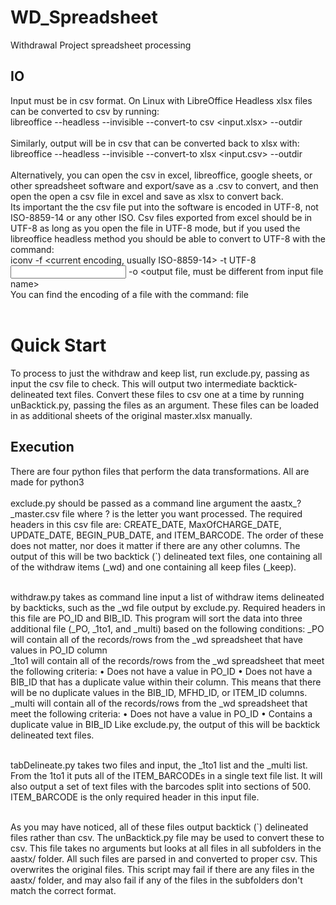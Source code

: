 # WD_Spreadsheet
Withdrawal Project spreadsheet processing

## IO
Input must be in csv format.  On Linux with LibreOffice Headless xlsx files can be converted to csv by running:<br>
libreoffice --headless --invisible --convert-to csv <input.xlsx> --outdir <place to put xlsx>
<br><br>
Similarly, output will be in csv that can be converted back to xlsx with:<br>
libreoffice --headless --invisible --convert-to xlsx <input.csv> --outdir <place to put xlsx>
<br><br>
Alternatively, you can open the csv in excel, libreoffice, google sheets, or other spreadsheet software and export/save as a .csv to convert, and then open the open a csv file in excel and save as xlsx to convert back.
<br>
Its important the the csv file put into the software is encoded in UTF-8, not ISO-8859-14 or any other ISO.  Csv files exported from excel should be in UTF-8 as long as you open the file in UTF-8 mode, but if you used the libreoffice headless method you should be able to convert to UTF-8 with the command:<br>
iconv -f <current encoding, usually ISO-8859-14> -t UTF-8 <input file> -o <output file, must be different from input file name>
<br>
You can find the encoding of a file with the command:
file <filename>
<br><br>

# Quick Start
To process to just the withdraw and keep list, run exclude.py, passing as input the csv file to check.  This will output two intermediate backtick-delineated text files.  Convert these files to csv one at a time by running unBacktick.py, passing the files as an argument.  These files can be loaded in as additional sheets of the original master.xlsx manually.


## Execution
There are four python files that perform the data transformations.  All are made for python3<br><br>
exclude.py should be passed as a command line argument the aastx_?\_master.csv file where ? is the letter you want processed.  The required headers in this csv file are: CREATE_DATE, MaxOfCHARGE_DATE, UPDATE_DATE, BEGIN_PUB_DATE, and ITEM_BARCODE.  The order of these does not matter, nor does it matter if there are any other columns.  The output of this will be two backtick (\`) delineated text files, one containing all of the withdraw items (\_wd) and one containing all keep files (\_keep).
<br><br>

withdraw.py takes as command line input a list of withdraw items delineated by backticks, such as the \_wd file output by exclude.py.  Required headers in this file are PO_ID and BIB_ID.  This program will sort the data into three additional file (\_PO, \_1to1, and \_multi) based on the following conditions:
\_PO will contain all of the records/rows from the \_wd spreadsheet that have values in PO_ID column<br>
\_1to1 will contain all of the records/rows from the \_wd spreadsheet that meet the following criteria:
    • Does not have a value in PO_ID
    • Does not have a BIB_ID that has a duplicate value within their column. This means that there will be no duplicate values in the BIB_ID, MFHD_ID, or ITEM_ID columns.
\_multi will contain all of the records/rows from the \_wd spreadsheet that meet the following criteria:
    • Does not have a value in PO_ID
    • Contains a duplicate value in BIB_ID
Like exclude.py, the output of this will be backtick delineated text files.
<br><br>

tabDelineate.py takes two files and input, the \_1to1 list and the \_multi list.  From the 1to1 it puts all of the ITEM_BARCODEs in a single text file list.  It will also output a set of text files with the barcodes split into sections of 500.  ITEM_BARCODE is the only required header in this input file.
<br><br>

As you may have noticed, all of these files output backtick (\`) delineated files rather than csv.  The unBacktick.py file may be used to convert these to csv.  This file takes no arguments but looks at all files in all subfolders in the aastx/ folder.  All such files are parsed in and converted to proper csv.  This overwrites the original files.  This script may fail if there are any files in the aastx/ folder, and may also fail if any of the files in the subfolders don't match the correct format.
